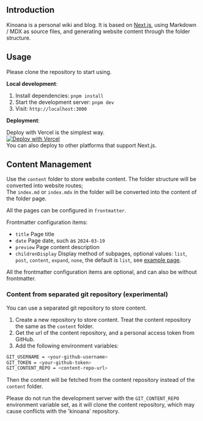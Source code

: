 ## Introduction

Kinoana is a personal wiki and blog. It is based on [Next.js](https://nextjs.org/), using Markdown / MDX as source files, and generating website content through the folder structure.

## Usage

Please clone the repository to start using.

**Local development**:  

1. Install dependencies: `pnpm install`
2. Start the development server: `pnpm dev`
3. Visit: `http://localhost:3000`

**Deployment**:

Deploy with Vercel is the simplest way.  
[![Deploy with Vercel](https://vercel.com/button)](https://vercel.com/new/clone?repository-url=https%3A%2F%2Fgithub.com%2FAFXR17light%2Fkinoana)  
You can also deploy to other platforms that support Next.js.

## Content Management

Use the `content` folder to store website content. The folder structure will be converted into website routes;  
The `index.md` or `index.mdx` in the folder will be converted into the content of the folder page.

All the pages can be configured in `frontmatter`.

Frontmatter configuration items:

- `title` Page title
- `date` Page date, such as `2024-03-19`
- `preview` Page content description
- `childrenDisplay` Display method of subpages, optional values: `list`, `post`, `content`, `expand`, `none`, the default is `list`, see [example page](https://kinoana.vercel.app/example).

All the frontmatter configuration items are optional, and can also be without frontmatter.

### Content from separated git repository (experimental)

You can use a separated git repository to store content.

1. Create a new repository to store content. Treat the content repository the same as the `content` folder.
2. Get the url of the content repository, and a personal access token from GitHub.
3. Add the following environment variables:

```bash
GIT_USERNAME = <your-github-username>
GIT_TOKEN = <your-github-token>
GIT_CONTENT_REPO = <content-repo-url>
```

Then the content will be fetched from the content repository instead of the `content` folder.

Please do not run the development server with the `GIT_CONTENT_REPO` environment variable set, as it will clone the content repository, which may cause conflicts with the 'kinoana' repository.
